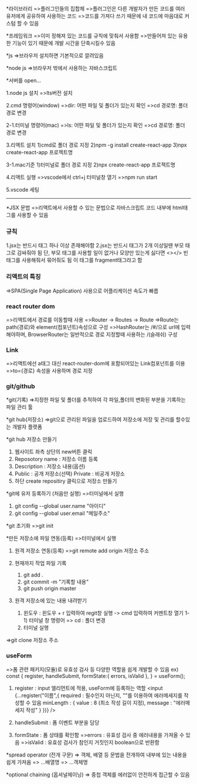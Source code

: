 \*라이브러리
=>플러그인들의 집합체
=>플러그인은 다른 개발자가 만든 코드를 여러 유저에게 공유하여 사용하는 코드
=>코드를 가져다 쓰기 때문에 내 코드에 마음대로 커스텀 할 수 있음

\*프레임워크
=>이미 정해져 있는 코드를 규칙에 맞춰서 사용함
=>만들어져 있는 유용한 기능이 있기 때문에 개발 시간을 단축시킬수 있음

\*js
=>브라우저 설치하면 기본적으로 깔려있음

\*node js
=>브라우저 밖에서 사용하는 자바스크립트

\*서버를 open...

1.node js 설치
=>lts버전 설치

2.cmd 명령어(window)
=>dir: 어떤 파일 및 폴더가 있는지 확인
=>cd 경로명: 폴더 경로 변경

2-1.터미널 명령어(mac)
=>ls: 어떤 파일 및 폴더가 있는지 확인
=>cd 경로명: 폴더 경로 변경

3.리액트 설치
1)cmd로 폴더 경로 지정
2)npm -g install create-react-app
3)npx create-react-app 프로젝트명

3-1.mac기준 1)터미널로 폴더 경로 지정
2)npx create-react-app 프로젝트명

4.리액트 실행
=>vscode에서 ctrl+j 터미널창 열기
=>npm run start

5.vscode 세팅

---

\*JSX 문법
=>리액트에서 사용할 수 있는 문법으로 자바스크립트 코드 내부에 html태그를 사용할 수 있음

### 규칙

1.jsx는 반드시 태그 하나 이상 존재해야함
2.jsx는 반드시 태그가 2개 이상일땐 부모 태그로 감싸줘야 됨
단, 부모 태그를 사용할 일이 없거나 모양만 있는게 싫다면
<></> 빈태그를 사용해줘서 묶어줘도 됨 이 태그를 fragment태그라고 함

### 리액트의 특징

=>SPA(Single Page Application) 사용으로 어플리케이션 속도가 빠름

### react router dom

=>리액트에서 경로를 이동할때 사용
=>Router -> Routes -> Route
=>Route는 path(경로)와 element(컴포넌트)속성으로 구성
=>HashRouter는 /#/으로 url에 입력해야하며,
BrowserRouter는 일반적으로 경로 지정할때 사용하는 /(슬래쉬) 구성

### Link

=>리액트에선 a태그 대신 react-router-dom에 포함되어있는 Link컴포넌트를 이용
=>to={경로} 속성을 사용하며 경로 지정

### git/github

\*git(기록)
=>지정한 파일 및 폴더를 추적하여 각 파일,폴더의 변화된 부분을 기록하는 파일 관리 툴

\*git hub(저장소)
=>git으로 관리된 파일을 업로드하여 저장소에 저장 및 관리를 할수있는 개발자 플랫폼

\*git hub 저장소 만들기

1. 웹사이트 좌측 상단의 new버튼 클릭
2. Reposotory name : 저장소 이름 등록
3. Description : 저장소 내용(옵션)
4. Public : 공개 저장소(선택)
   Private : 비공개 저장소
5. 하단 create repositiry 클릭으로 저장소 만들기

\*git에 유저 등록하기 (처음만 실행)
=>터미널에서 실행

1. git config --global user.name "아이디"
2. git config --global user.email "메일주소"

\*git 초기화
=>git init

\*만든 저장소에 파일 연동(등록)
=>터미널에서 실행

1. 원격 저장소 연동(등록)
   =>git remote add origin 저장소 주소

2. 현재까지 작업 파일 기록

   1. git add .
   2. git commit -m "기록할 내용"
   3. git push origin master

3. 원격 저장소에 있는 내용 내려받기

   1. 윈도우 : 윈도우 + r 입력하여 regit창 실행 -> cmd 입력하여 커멘트창 열기
      1-1) 터미널 창 명령어
      => cd : 폴더 변경
   2. 터미널 실행

=>git clone 저장소 주소

### useForm

=>폼 관련 패키지(모듈)로 유효성 검사 등 다양한 역할을 쉽게 개발할 수 있음
ex)
const {
register,
handleSubmit,
formState:{ errors, isValid },
} = useForm();

1. register : input 엘리먼트에 적용, useForm에 등록하는 역할
   <input {...register("이름",{
   required : 필수인지 아닌지, ""를 이용하여 에러메세지를 작성할 수 있음
   minLength : {
   value : 8 (최소 작성 길이 지정),
   message : "에러메세지 작성"
   }
   })} />

2. handleSubmit : 폼 이벤트 부분을 담당
3. formState : 폼 상태를 확인함
   =>errors : 유효성 검사 중 에러내용을 가져올 수 있음
   =>isValid : 유효성 검사가 참인지 거짓인지 boolean으로 반환함

\*spread operator (전개 구문)
=> 객체, 배열 등 문법을 전개하여 내부에 있는 내용을 쉽게 가져옴
=> ...배열명
=> ...객체명

\*optional chaining (옵셔널체이닝)
=> 중첩 객체를 에러없이 안전하게 접근할 수 있음
